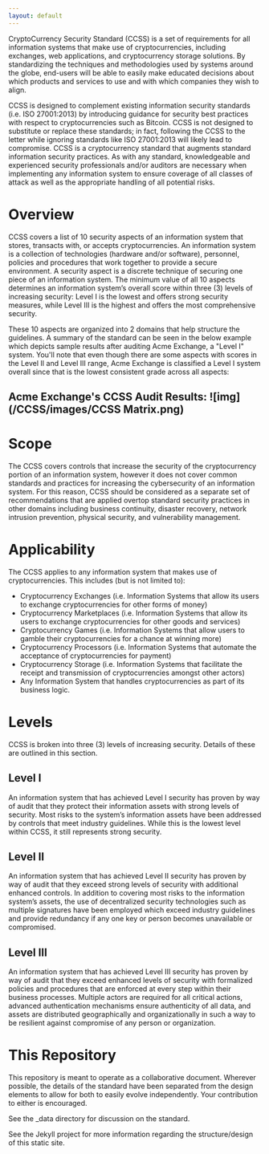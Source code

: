```yaml
---
layout: default
---
```


CryptoCurrency Security Standard (CCSS) is a set of requirements for all information systems that make use of cryptocurrencies, including exchanges, web applications, and cryptocurrency storage solutions. By standardizing the techniques and methodologies used by systems around the globe, end-users will be able to easily make educated decisions about which products and services to use and with which companies they wish to align.

CCSS is designed to complement existing information security standards (i.e. ISO 27001:2013) by introducing guidance for security best practices with respect to cryptocurrencies such as Bitcoin. CCSS is not designed to substitute or replace these standards; in fact, following the CCSS to the letter while ignoring standards like ISO 27001:2013 will likely lead to compromise. CCSS is a cryptocurrency standard that augments standard information security practices. As with any standard, knowledgeable and experienced security professionals and/or auditors are necessary when implementing any information system to ensure coverage of all classes of attack as well as the appropriate handling of all potential risks.

# Overview

CCSS covers a list of 10 security aspects of an information system that stores, transacts with, or accepts cryptocurrencies. An information system is a collection of technologies (hardware and/or software), personnel, policies and procedures that work together to provide a secure environment. A security aspect is a discrete technique of securing one piece of an information system. The minimum value of all 10 aspects determines an information system’s overall score within three (3) levels of increasing security: Level I is the lowest and offers strong security measures, while Level III is the highest and offers the most comprehensive security.

These 10 aspects are organized into 2 domains that help structure the guidelines. A summary of the standard can be seen in the below example which depicts sample results after auditing Acme Exchange, a "Level I" system. You'll note that even though there are some aspects with scores in the Level II and Level III range, Acme Exchange is classified a Level I system overall since that is the lowest consistent grade across all aspects:

## Acme Exchange's CCSS Audit Results: ![img](/CCSS/images/CCSS Matrix.png)

# Scope

The CCSS covers controls that increase the security of the cryptocurrency portion of an information system, however it does not cover common standards and practices for increasing the cybersecurity of an information system. For this reason, CCSS should be considered as a separate set of recommendations that are applied overtop standard security practices in other domains including business continuity, disaster recovery, network intrusion prevention, physical security, and vulnerability management.

# Applicability

The CCSS applies to any information system that makes use of cryptocurrencies. This includes (but is not limited to):
* Cryptocurrency Exchanges (i.e. Information Systems that allow its users to exchange cryptocurrencies for other forms of money)
* Cryptocurrency Marketplaces (i.e. Information Systems that allow its users to exchange cryptocurrencies for other goods and services)
* Cryptocurrency Games (i.e. Information Systems that allow users to gamble their cryptocurrencies for a chance at winning more)
* Cryptocurrency Processors (i.e. Information Systems that automate the acceptance of cryptocurrencies for payment)
* Cryptocurrency Storage (i.e. Information Systems that facilitate the receipt and transmission of cryptocurrencies amongst other actors)
* Any Information System that handles cryptocurrencies as part of its business logic.

# Levels

CCSS is broken into three (3) levels of increasing security. Details of these are outlined in this section.

## Level I

An information system that has achieved Level I security has proven by way of audit that they protect their information assets with strong levels of security. Most risks to the system’s information assets have been addressed by controls that meet industry guidelines. While this is the lowest level within CCSS, it still represents strong security.

## Level II

An information system that has achieved Level II security has proven by way of audit that they exceed strong levels of security with additional enhanced controls. In addition to covering most risks to the information system’s assets, the use of decentralized security technologies such as multiple signatures have been employed which exceed industry guidelines and provide redundancy if any one key or person becomes unavailable or compromised.

## Level III

An information system that has achieved Level III security has proven by way of audit that they exceed enhanced levels of security with formalized policies and procedures that are enforced at every step within their business processes. Multiple actors are required for all critical actions, advanced authentication mechanisms ensure authenticity of all data, and assets are distributed geographically and organizationally in such a way to be resilient against compromise of any person or organization.


# This Repository

This repository is meant to operate as a collaborative document. Wherever possible, the details of the standard have been separated from the design elements to allow for both to easily evolve independently. Your contribution to either is encouraged.

See the _data directory for discussion on the standard.

See the Jekyll project for more information regarding the structure/design of this static site.
